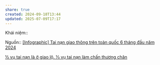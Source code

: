 ```yaml
---
share: true
created: 2024-09-18T13:44
updated: 2025-07-09T17:17
---
```

Khái niệm:: 

Nguồn:: [[Infographic] Tai nạn giao thông trên toàn quốc 6 tháng đầu năm 2024](https://nhandan.vn/infographic-tai-nan-giao-thong-tren-toan-quoc-6-thang-dau-nam-2024-post817294.html)

[½ vụ tai nạn là ở giao lộ. ⅓ vụ tai nạn làm chấn thương chân](./%C2%BD%20v%E1%BB%A5%20tai%20n%E1%BA%A1n%20l%C3%A0%20%E1%BB%9F%20giao%20l%E1%BB%99.%20%E2%85%93%20v%E1%BB%A5%20tai%20n%E1%BA%A1n%20l%C3%A0m%20ch%E1%BA%A5n%20th%C6%B0%C6%A1ng%20ch%C3%A2n.md)
